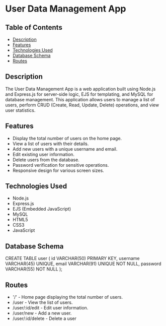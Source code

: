 # User Data Management App

## Table of Contents
- [Description](#description)
- [Features](#features)
- [Technologies Used](#technologies-used)
- [Database Schema](#database-schema)
- [Routes](#routes)


## Description
The User Data Management App is a web application built using Node.js and Express.js for server-side logic, EJS for templating, and MySQL for database management. This application allows users to manage a list of users, perform CRUD (Create, Read, Update, Delete) operations, and view user statistics.

## Features
- Display the total number of users on the home page.
- View a list of users with their details.
- Add new users with a unique username and email.
- Edit existing user information.
- Delete users from the database.
- Password verification for sensitive operations.
- Responsive design for various screen sizes.

## Technologies Used
- Node.js
- Express.js
- EJS (Embedded JavaScript)
- MySQL
- HTML5
- CSS3
- JavaScript

## Database Schema 
CREATE TABLE user (
    id VARCHAR(50) PRIMARY KEY,
    username VARCHAR(45) UNIQUE,
    email VARCHAR(91) UNIQUE NOT NULL,
    password VARCHAR(55) NOT NULL
);

## Routes
- '/' - Home page displaying the total number of users.
- /user - View the list of users.
- /user/:id/edit - Edit user information.
- /user/new - Add a new user.
- /user/:id/delete - Delete a user
